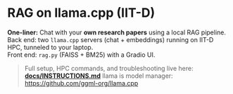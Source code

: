 # RAG on llama.cpp (IIT-D)

**One-liner:** Chat with your **own research papers** using a local RAG pipeline.  
Back end: two `llama.cpp` servers (chat + embeddings) running on IIT-D HPC, tunneled to your laptop.  
Front end: `rag.py` (FAISS + BM25) with a Gradio UI.

> Full setup, HPC commands, and troubleshooting live here: **[docs/INSTRUCTIONS.md](/docs/INSTRUCTIONS.md)**
> llama is model manager: https://github.com/ggml-org/llama.cpp

